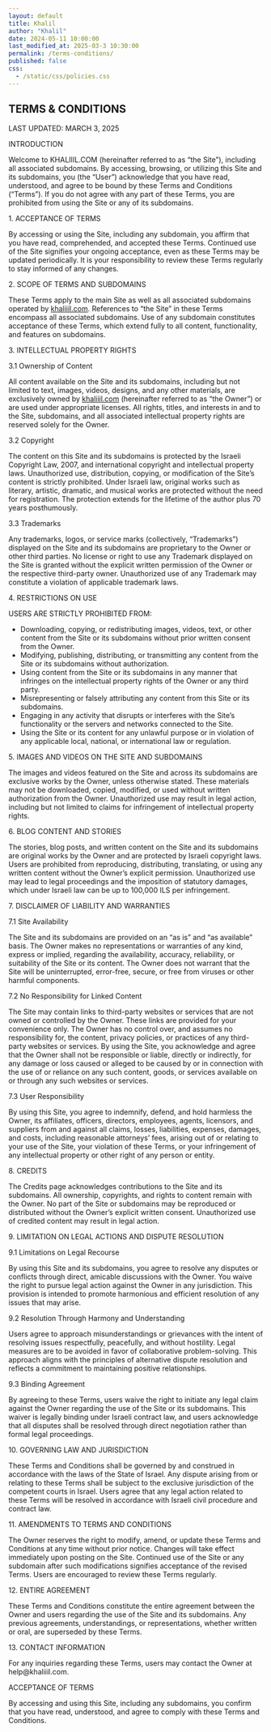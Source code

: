 ```yaml
---
layout: default
title: Khalil
author: "Khalil"
date: 2024-05-11 10:00:00
last_modified_at: 2025-03-3 10:30:00
permalink: /terms-conditions/
published: false
css:
  - /static/css/policies.css
---
```


<div class="main5">
<h2>TERMS & CONDITIONS</h2>
<p>LAST UPDATED: MARCH 3, 2025</p>
<p>INTRODUCTION</p>
<p>Welcome to KHALIIIL.COM (hereinafter referred to as “the Site”), including all associated subdomains. By accessing, browsing, or utilizing this Site and its subdomains, you (the “User”) acknowledge that you have read, understood, and agree to be bound by these Terms and Conditions (“Terms”). If you do not agree with any part of these Terms, you are prohibited from using the Site or any of its subdomains.</p>
<p>1. ACCEPTANCE OF TERMS</p>
<p>By accessing or using the Site, including any subdomain, you affirm that you have read, comprehended, and accepted these Terms. Continued use of the Site signifies your ongoing acceptance, even as these Terms may be updated periodically. It is your responsibility to review these Terms regularly to stay informed of any changes.</p>
<p>2. SCOPE OF TERMS AND SUBDOMAINS</p>
<p>These Terms apply to the main Site as well as all associated subdomains operated by <a href="/">khaliiil.com</a>. References to “the Site” in these Terms encompass all associated subdomains. Use of any subdomain constitutes acceptance of these Terms, which extend fully to all content, functionality, and features on subdomains.</p>
<p>3. INTELLECTUAL PROPERTY RIGHTS</p>
<p>3.1 Ownership of Content</p>
<p>All content available on the Site and its subdomains, including but not limited to text, images, videos, designs, and any other materials, are exclusively owned by <a href="/">khaliiil.com</a> (hereinafter referred to as “the Owner”) or are used under appropriate licenses. All rights, titles, and interests in and to the Site, subdomains, and all associated intellectual property rights are reserved solely for the Owner.</p>
<p>3.2 Copyright</p>
<p>The content on this Site and its subdomains is protected by the Israeli Copyright Law, 2007, and international copyright and intellectual property laws. Unauthorized use, distribution, copying, or modification of the Site’s content is strictly prohibited. Under Israeli law, original works such as literary, artistic, dramatic, and musical works are protected without the need for registration. The protection extends for the lifetime of the author plus 70 years posthumously.</p>
<p>3.3 Trademarks</p>
<p>Any trademarks, logos, or service marks (collectively, “Trademarks”) displayed on the Site and its subdomains are proprietary to the Owner or other third parties. No license or right to use any Trademark displayed on the Site is granted without the explicit written permission of the Owner or the respective third-party owner. Unauthorized use of any Trademark may constitute a violation of applicable trademark laws.</p>
<p>4. RESTRICTIONS ON USE</p>
<p>USERS ARE STRICTLY PROHIBITED FROM:</p>
<ul>
<li>Downloading, copying, or redistributing images, videos, text, or other content from the Site or its subdomains without prior written consent from the Owner.</li>
<li>Modifying, publishing, distributing, or transmitting any content from the Site or its subdomains without authorization.</li>
<li>Using content from the Site or its subdomains in any manner that infringes on the intellectual property rights of the Owner or any third party.</li>
<li>Misrepresenting or falsely attributing any content from this Site or its subdomains.</li>
<li>Engaging in any activity that disrupts or interferes with the Site’s functionality or the servers and networks connected to the Site.</li>
<li>Using the Site or its content for any unlawful purpose or in violation of any applicable local, national, or international law or regulation.</li>
</ul>
<p>5. IMAGES AND VIDEOS ON THE SITE AND SUBDOMAINS</p>
<p>The images and videos featured on the Site and across its subdomains are exclusive works by the Owner, unless otherwise stated. These materials may not be downloaded, copied, modified, or used without written authorization from the Owner. Unauthorized use may result in legal action, including but not limited to claims for infringement of intellectual property rights.</p>
<p>6. BLOG CONTENT AND STORIES</p>
<p>The stories, blog posts, and written content on the Site and its subdomains are original works by the Owner and are protected by Israeli copyright laws. Users are prohibited from reproducing, distributing, translating, or using any written content without the Owner’s explicit permission. Unauthorized use may lead to legal proceedings and the imposition of statutory damages, which under Israeli law can be up to 100,000 ILS per infringement.</p>
<p>7. DISCLAIMER OF LIABILITY AND WARRANTIES</p>
<p>7.1 Site Availability</p>
<p>The Site and its subdomains are provided on an “as is” and “as available” basis. The Owner makes no representations or warranties of any kind, express or implied, regarding the availability, accuracy, reliability, or suitability of the Site or its content. The Owner does not warrant that the Site will be uninterrupted, error-free, secure, or free from viruses or other harmful components.</p>
<p>7.2 No Responsibility for Linked Content</p>
<p>The Site may contain links to third-party websites or services that are not owned or controlled by the Owner. These links are provided for your convenience only. The Owner has no control over, and assumes no responsibility for, the content, privacy policies, or practices of any third-party websites or services. By using the Site, you acknowledge and agree that the Owner shall not be responsible or liable, directly or indirectly, for any damage or loss caused or alleged to be caused by or in connection with the use of or reliance on any such content, goods, or services available on or through any such websites or services.</p>
<p>7.3 User Responsibility</p>
<p>By using this Site, you agree to indemnify, defend, and hold harmless the Owner, its affiliates, officers, directors, employees, agents, licensors, and suppliers from and against all claims, losses, liabilities, expenses, damages, and costs, including reasonable attorneys’ fees, arising out of or relating to your use of the Site, your violation of these Terms, or your infringement of any intellectual property or other right of any person or entity.</p>
<p>8. CREDITS</p>
<p>The Credits page acknowledges contributions to the Site and its subdomains. All ownership, copyrights, and rights to content remain with the Owner. No part of the Site or subdomains may be reproduced or distributed without the Owner’s explicit written consent. Unauthorized use of credited content may result in legal action.</p>
<p>9. LIMITATION ON LEGAL ACTIONS AND DISPUTE RESOLUTION</p>
<p>9.1 Limitations on Legal Recourse</p>
<p>By using this Site and its subdomains, you agree to resolve any disputes or conflicts through direct, amicable discussions with the Owner. You waive the right to pursue legal action against the Owner in any jurisdiction. This provision is intended to promote harmonious and efficient resolution of any issues that may arise.</p>
<p>9.2 Resolution Through Harmony and Understanding</p>
<p>Users agree to approach misunderstandings or grievances with the intent of resolving issues respectfully, peacefully, and without hostility. Legal measures are to be avoided in favor of collaborative problem-solving. This approach aligns with the principles of alternative dispute resolution and reflects a commitment to maintaining positive relationships.</p>
<p>9.3 Binding Agreement</p>
<p>By agreeing to these Terms, users waive the right to initiate any legal claim against the Owner regarding the use of the Site or its subdomains. This waiver is legally binding under Israeli contract law, and users acknowledge that all disputes shall be resolved through direct negotiation rather than formal legal proceedings.</p>
<p>10. GOVERNING LAW AND JURISDICTION</p>
<p>These Terms and Conditions shall be governed by and construed in accordance with the laws of the State of Israel. Any dispute arising from or relating to these Terms shall be subject to the exclusive jurisdiction of the competent courts in Israel. Users agree that any legal action related to these Terms will be resolved in accordance with Israeli civil procedure and contract law.</p>
<p>11. AMENDMENTS TO TERMS AND CONDITIONS</p>
<p>The Owner reserves the right to modify, amend, or update these Terms and Conditions at any time without prior notice. Changes will take effect immediately upon posting on the Site. Continued use of the Site or any subdomain after such modifications signifies acceptance of the revised Terms. Users are encouraged to review these Terms regularly.</p>
<p>12. ENTIRE AGREEMENT</p>
<p>These Terms and Conditions constitute the entire agreement between the Owner and users regarding the use of the Site and its subdomains. Any previous agreements, understandings, or representations, whether written or oral, are superseded by these Terms.</p>
<p>13. CONTACT INFORMATION</p>
<p>For any inquiries regarding these Terms, users may contact the Owner at help@khaliiil.com.</p>
<p>ACCEPTANCE OF TERMS</p>
<p>By accessing and using this Site, including any subdomains, you confirm that you have read, understood, and agree to comply with these Terms and Conditions.</p>
</div>
